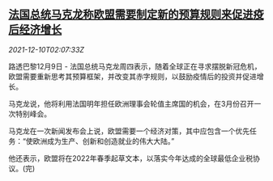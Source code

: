 <!--1639103463000-->
[法国总统马克龙称欧盟需要制定新的预算规则来促进疫后经济增长](https://cn.reuters.com/article/france-macron-eu-budget-1210-idCNKBS2IP055)
------

<div><i>2021-12-10T02:07:33Z</i></div><p>路透巴黎12月9日 - 法国总统马克龙周四表示，随着全球正在寻求摆脱新冠危机，欧盟需要重新思考其预算框架，并改变其赤字规则，以鼓励疫情后的投资并促进增长。</p><p>马克龙说，他将利用法国明年担任欧洲理事会轮值主席国的机会，在3月份召开一次特别峰会。</p><p>马克龙在一次新闻发布会上说，欧盟需要一个经济对策，其中应包含一个优先任务：“使欧洲成为生产、创新和创造就业的伟大大陆。”</p><p>他还表示，欧盟将在2022年春季起草文本，以落实今年达成的全球最低企业税协议。(完)</p>
